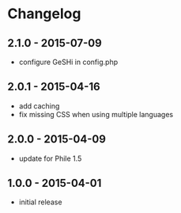 # Changelog

## 2.1.0 - 2015-07-09 ##

- configure GeSHi in config.php

## 2.0.1 - 2015-04-16 ##

- add caching
- fix missing CSS when using multiple languages

## 2.0.0 - 2015-04-09 ##

- update for Phile 1.5

## 1.0.0 - 2015-04-01 ##

- initial release
